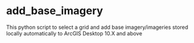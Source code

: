 # add_base_imagery
This python script to select a grid and add base imagery/imageries stored locally automatically to ArcGIS Desktop 10.X and above
